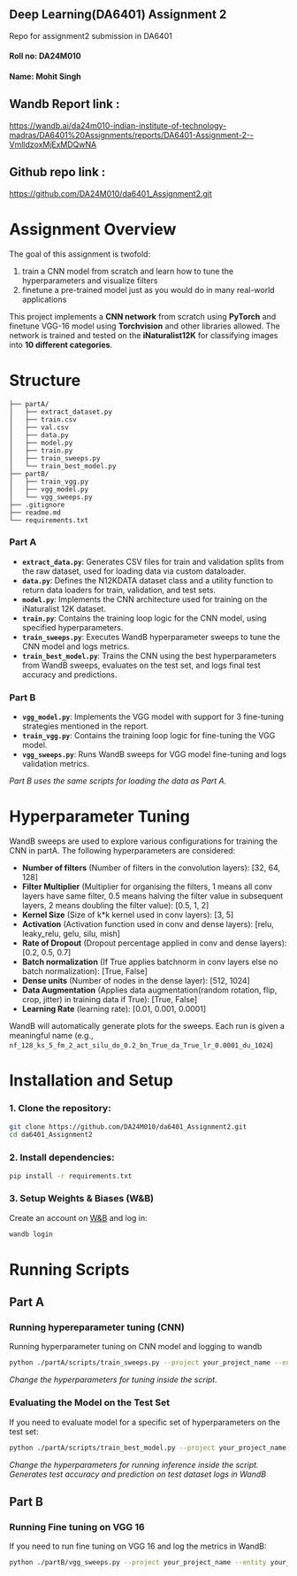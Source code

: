 ## Deep Learning(DA6401) Assignment 2
Repo for assignment2 submission in DA6401

#### Roll no: DA24M010
#### Name: Mohit Singh

## Wandb Report link : 
https://wandb.ai/da24m010-indian-institute-of-technology-madras/DA6401%20Assignments/reports/DA6401-Assignment-2--VmlldzoxMjExMDQwNA

## Github repo link :
https://github.com/DA24M010/da6401_Assignment2.git

# Assignment Overview
The goal of this assignment is twofold: 
1. train a CNN model from scratch and learn how to tune the hyperparameters and visualize filters
2. finetune a pre-trained model just as you would do in many real-world applications

This project implements a **CNN network** from scratch using **PyTorch** and finetune VGG-16 model using **Torchvision** and other libraries allowed. The network is trained and tested on the **iNaturalist12K** for classifying images into **10 different categories**.

# Structure
```
├── partA/
│   ├── extract_dataset.py
│   ├── train.csv
│   ├── val.csv
│   ├── data.py
│   ├── model.py
│   ├── train.py
│   ├── train_sweeps.py
│   └── train_best_model.py
├── partB/
│   ├── train_vgg.py
│   ├── vgg_model.py
│   └── vgg_sweeps.py
├── .gitignore
├── readme.md
└── requirements.txt

```

### Part A
- **`extract_data.py`**: Generates CSV files for train and validation splits from the raw dataset, used for loading data via custom dataloader.
- **`data.py`**: Defines the N12KDATA dataset class and a utility function to return data loaders for train, validation, and test sets.
- **`model.py`**: Implements the CNN architecture used for training on the iNaturalist 12K dataset.
- **`train.py`**: Contains the training loop logic for the CNN model, using specified hyperparameters.
- **`train_sweeps.py`**: Executes WandB hyperparameter sweeps to tune the CNN model and logs metrics.
- **`train_best_model.py`**: Trains the CNN using the best hyperparameters from WandB sweeps, evaluates on the test set, and logs final test accuracy and predictions.

### Part B
- **`vgg_model.py`**: Implements the VGG model with support for 3 fine-tuning strategies mentioned in the report.
- **`train_vgg.py`**: Contains the training loop logic for fine-tuning the VGG model.
- **`vgg_sweeps.py`**: Runs WandB sweeps for VGG model fine-tuning and logs validation metrics.

*Part B uses the same scripts for loading the data as Part A.*

# Hyperparameter Tuning

WandB sweeps are used to explore various configurations for training the CNN in partA. The following hyperparameters are considered:

- **Number of filters** (Number of filters in the convolution layers): [32, 64, 128]
- **Filter Multiplier** (Multiplier for organising the filters, 1 means all conv layers have same filter, 0.5 means halving the filter value in subsequent layers, 2 means doubling the filter value): [0.5, 1, 2]
- **Kernel Size** (Size of k*k kernel used in conv layers): [3, 5]
- **Activation** (Activation function used in conv and dense layers): [relu, leaky_relu, gelu, silu, mish]
- **Rate of Dropout** (Dropout percentage applied in conv and dense layers): [0.2, 0.5, 0.7]
- **Batch normalization** (If True applies batchnorm in conv layers else no batch normalization): [True, False]
- **Dense units** (Number of nodes in the dense layer): [512, 1024]
- **Data Augmentation** (Applies data augmentation(random rotation, flip, crop, jitter) in training data if True): [True, False]
- **Learning Rate** (learning rate): [0.01, 0.001, 0.0001]

WandB will automatically generate plots for the sweeps. Each run is given a meaningful name (e.g., 
`nf_128_ks_5_fm_2_act_silu_do_0.2_bn_True_da_True_lr_0.0001_du_1024`)

# Installation and Setup
### 1. Clone the repository:
```sh
git clone https://github.com/DA24M010/da6401_Assignment2.git
cd da6401_Assignment2
```

### 2. Install dependencies:
```sh
pip install -r requirements.txt
```

### 3. Setup Weights & Biases (W&B)
Create an account on [W&B](https://wandb.ai/) and log in:
```sh
wandb login
```

# Running Scripts
## Part A
### Running hypereparameter tuning (CNN)
Running hyperparameter tuning on CNN model and logging to wandb
```bash
python ./partA/scripts/train_sweeps.py --project your_project_name --entity your_wandb_username
```
*Change the hyperparameters for tuning inside the script.*

### Evaluating the Model on the Test Set
If you need to evaluate model for a specific set of hyperparameters on the test set:
```bash
python ./partA/scripts/train_best_model.py --project your_project_name --entity your_wandb_username 
```
*Change the hyperparameters for running inference inside the script. Generates test accuracy and prediction on test dataset logs in WandB*

## Part B
### Running Fine tuning on VGG 16
If you need to run fine tuning on VGG 16 and log the metrics in WandB:
```bash
python ./partB/vgg_sweeps.py --project your_project_name --entity your_wandb_username 
```
